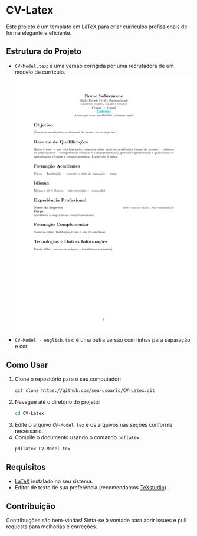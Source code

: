 # CV-Latex

Este projeto é um template em LaTeX para criar currículos profissionais de forma elegante e eficiente.

## Estrutura do Projeto

- `CV-Model.tex`: é uma versão corrigida por uma recrutadora de um modelo de curriculo.
    ![CV Model](image.png)

- `CV-Model - english.tex`: é uma outra versão com linhas para separação e cor.

## Como Usar

1. Clone o repositório para o seu computador:
    ```bash
    git clone https://github.com/seu-usuario/CV-Latex.git
    ```
2. Navegue até o diretório do projeto:
    ```bash
    cd CV-Latex
    ```
3. Edite o arquivo `CV-Model.tex` e os arquivos nas seções conforme necessário.
4. Compile o documento usando o comando `pdflatex`:
    ```bash
    pdflatex CV-Model.tex
    ```

## Requisitos

- [LaTeX](https://www.latex-project.org/get/) instalado no seu sistema.
- Editor de texto de sua preferência (recomendamos [TeXstudio](https://www.texstudio.org/)).

## Contribuição

Contribuições são bem-vindas! Sinta-se à vontade para abrir issues e pull requests para melhorias e correções.
